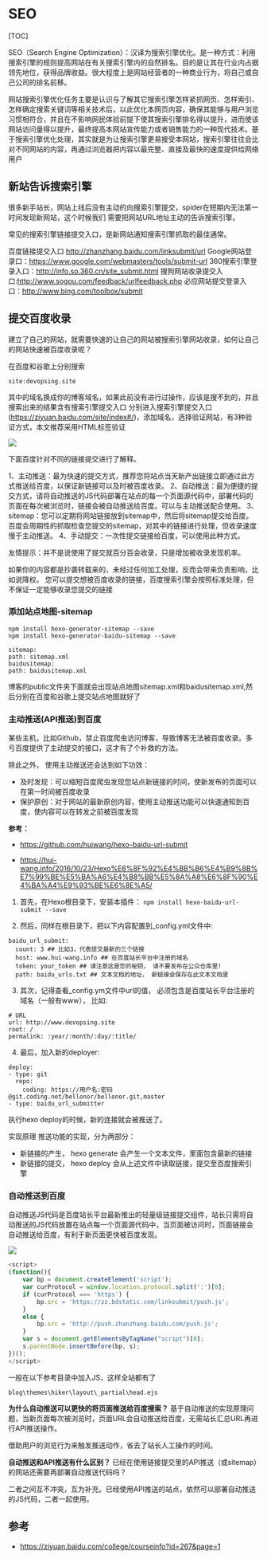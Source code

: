 # SEO

[TOC]

SEO（Search Engine Optimization）：汉译为搜索引擎优化。是一种方式：利用搜索引擎的规则提高网站在有关搜索引擎内的自然排名。目的是让其在行业内占据领先地位，获得品牌收益。很大程度上是网站经营者的一种商业行为，将自己或自己公司的排名前移。

网站搜索引擎优化任务主要是认识与了解其它搜索引擎怎样紧抓网页、怎样索引、怎样确定搜索关键词等相关技术后，以此优化本网页内容，确保其能够与用户浏览习惯相符合，并且在不影响网民体验前提下使其搜索引擎排名得以提升，进而使该网站访问量得以提升，最终提高本网站宣传能力或者销售能力的一种现代技术。基于搜索引擎优化处理，其实就是为让搜索引擎更易接受本网站，搜索引擎往往会比对不同网站的内容，再通过浏览器把内容以最完整、直接及最快的速度提供给网络用户

## 新站告诉搜索引擎

很多新手站长，网站上线后没有主动的向搜索引擎提交，spider在短期内无法第一时间发现新网站，这个时候我们
需要把网站URL地址主动的告诉搜索引擎。

常见的搜索引擎链接提交入口，是新网站通知搜索引擎抓取的最佳通常。

百度链接提交入口 http://zhanzhang.baidu.com/linksubmit/url
Google网站登录口：https://www.google.com/webmasters/tools/submit-url
360搜索引擎登录入口：http://info.so.360.cn/site_submit.html
搜狗网站收录提交入口:http://www.sogou.com/feedback/urlfeedback.php
必应网站提交登录入口：http://www.bing.com/toolbox/submit

## 提交百度收录

建立了自己的网站，就需要快速的让自己的网站被搜索引擎网站收录，如何让自己的网站快速被百度收录呢？

在百度和谷歌上分别搜索

`site:devopsing.site`

其中的域名换成你的博客域名，如果此前没有进行过操作，应该是搜不到的，并且搜索出来的结果含有搜索引擎提交入口
分别进入搜索引擎提交入口 (<https://ziyuan.baidu.com/site/index#/>)，添加域名，选择验证网站，有3种验证方式，本文推荐采用HTML标签验证

![](https://gitee.com/owen2016/pic-hub/raw/master/pics/20201018073157.png)

下面百度针对不同的链接提交进行了解释。

1、主动推送：最为快速的提交方式，推荐您将站点当天新产出链接立即通过此方式推送给百度，以保证新链接可以及时被百度收录。
2、自动推送：最为便捷的提交方式，请将自动推送的JS代码部署在站点的每一个页面源代码中，部署代码的页面在每次被浏览时，链接会被自动推送给百度。可以与主动推送配合使用。
3、sitemap：您可以定期将网站链接放到sitemap中，然后将sitemap提交给百度。百度会周期性的抓取检查您提交的sitemap，对其中的链接进行处理，但收录速度慢于主动推送。
4、手动提交：一次性提交链接给百度，可以使用此种方式。

友情提示：并不是说使用了提交就百分百会收录，只是增加被收录发现机率。

如果你的内容都是抄袭转载来的，未经过任何加工处理，反而会带来负责影响，比如说降权。
您可以提交想被百度收录的链接，百度搜索引擎会按照标准处理，但不保证一定能够收录您提交的链接

### 添加站点地图-sitemap

```shell
npm install hexo-generator-sitemap --save
npm install hexo-generator-baidu-sitemap --save
```

``` shell
sitemap:
path: sitemap.xml
baidusitemap:
path: baidusitemap.xml
```

博客的public文件夹下面就会出现站点地图sitemap.xml和baidusitemap.xml,然后分别在百度和谷歌上提交站点地图就好了

### 主动推送(API推送)到百度

某些主机，比如Github，禁止百度爬虫访问博客，导致博客无法被百度收录。多亏百度提供了主动提交的接口，这才有了个补救的方法。

除此之外， 使用主动推送还会达到如下功效：

- 及时发现：可以缩短百度爬虫发现您站点新链接的时间，使新发布的页面可以在第一时间被百度收录
- 保护原创：对于网站的最新原创内容，使用主动推送功能可以快速通知到百度，使内容可以在转发之前被百度发现

**参考：**

- <https://github.com/huiwang/hexo-baidu-url-submit>

- <https://hui-wang.info/2016/10/23/Hexo%E6%8F%92%E4%BB%B6%E4%B9%8B%E7%99%BE%E5%BA%A6%E4%B8%BB%E5%8A%A8%E6%8F%90%E4%BA%A4%E9%93%BE%E6%8E%A5/>

1. 首先，在Hexo根目录下，安装本插件：
`npm install hexo-baidu-url-submit --save`

2. 然后，同样在根目录下，把以下内容配置到_config.yml文件中:

``` shell
baidu_url_submit:
  count: 3 ## 比如3，代表提交最新的三个链接
  host: www.hui-wang.info ## 在百度站长平台中注册的域名
  token: your_token ## 请注意这是您的秘钥， 请不要发布在公众仓库里!
  path: baidu_urls.txt ## 文本文档的地址， 新链接会保存在此文本文档里
```

3. 其次，记得查看_config.ym文件中url的值， 必须包含是百度站长平台注册的域名（一般有www）， 比如:

```shell
# URL
url: http://www.devopsing.site
root: /
permalink: :year/:month/:day/:title/
```

4. 最后，加入新的deployer:

``` shell
deploy:
- type: git
  repo:
    coding: https://用户名:密码@git.coding.net/bellonor/bellonor.git,master
- type: baidu_url_submitter
```

执行hexo deploy的时候，新的连接就会被推送了。

实现原理
推送功能的实现，分为两部分：

- 新链接的产生， hexo generate 会产生一个文本文件，里面包含最新的链接
- 新链接的提交， hexo deploy 会从上述文件中读取链接，提交至百度搜索引擎

### 自动推送到百度

自动推送JS代码是百度站长平台最新推出的轻量级链接提交组件，站长只需将自动推送的JS代码放置在站点每一个页面源代码中，当页面被访问时，页面链接会自动推送给百度，有利于新页面更快被百度发现。

![](https://gitee.com/owen2016/pic-hub/raw/master/pics/20201018220605.png)

``` js
<script>
(function(){
    var bp = document.createElement('script');
    var curProtocol = window.location.protocol.split(':')[0];
    if (curProtocol === 'https') {
        bp.src = 'https://zz.bdstatic.com/linksubmit/push.js';
    }
    else {
        bp.src = 'http://push.zhanzhang.baidu.com/push.js';
    }
    var s = document.getElementsByTagName("script")[0];
    s.parentNode.insertBefore(bp, s);
})();
</script>
```

一般在以下参考目录中加入JS，这样全站都有了

`blog\themes\hiker\layout\_partial\head.ejs`

**为什么自动推送可以更快的将页面推送给百度搜索？**
基于自动推送的实现原理问题，当新页面每次被浏览时，页面URL会自动推送给百度，无需站长汇总URL再进行API推送操作。

借助用户的浏览行为来触发推送动作，省去了站长人工操作的时间。

**自动推送和API推送有什么区别？**
已经在使用链接提交里的API推送（或sitemap）的网站还需要再部署自动推送代码吗？

二者之间互不冲突，互为补充。已经使用API推送的站点，依然可以部署自动推送的JS代码，二者一起使用。

## 参考

- <https://ziyuan.baidu.com/college/courseinfo?id=267&page=1>